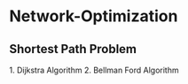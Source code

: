 # Network-Optimization

<h2> Shortest Path Problem </h2>
1. Dijkstra Algorithm
2. Bellman Ford Algorithm
